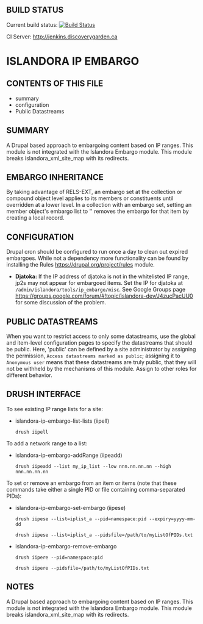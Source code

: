 BUILD STATUS
------------
Current build status:
[![Build Status](https://travis-ci.org/Islandora/islandora_ip_embargo.png?branch=7.x)](https://travis-ci.org/Islandora/islandora_ip_embargo)

CI Server:
http://jenkins.discoverygarden.ca

ISLANDORA IP EMBARGO
==================

CONTENTS OF THIS FILE
---------------------

 * summary
 * configuration
 * Public Datastreams

SUMMARY
-------

A Drupal based approach to embargoing content based on IP ranges.
This module is not integrated with the Islandora Embargo module.
This module breaks islandora_xml_site_map with its redirects.

EMBARGO INHERITANCE
-------------------

By taking advantage of RELS-EXT, an embargo set at the collection or compound 
object level applies to its members or constituents until overridden at a lower
level. In a collection with an embargo set, setting an member object's embargo 
list to '' removes the embargo for that item by creating a local record.

CONFIGURATION
-------------

Drupal cron should be configured to run once a day to clean out expired
embargoes.  While not a dependency more functionality can be found by
installing the Rules https://drupal.org/project/rules module.

 * __Djatoka:__
If the IP address of djatoka is not in the whitelisted IP range, jp2s may not 
appear for embargoed items. Set the IP for djatoka at 
`/admin/islandora/tools/ip_embargo/misc`. See Google Groups page 
https://groups.google.com/forum/#!topic/islandora-dev/J4zucPacUU0 for 
some discussion of the problem.

PUBLIC DATASTREAMS
------------------

When you want to restrict access to only some datastreams, use the global and 
item-level configuration pages to specify the datastreams that should be public.
Here, 'public' can be defined by a site administrator by assigning the permission,
`Access datastreams marked as public`; assigning it to `Anonymous user` means that
these datastreams are truly public, that they will not be withheld by the 
mechanisms of this module. Assign to other roles for different behavior.

DRUSH INTERFACE
---------------------

To see existing IP range lists for a site:

- islandora-ip-embargo-list-lists (iipell)

  `drush iipell`

To add a network range to a list:

- islandora-ip-embargo-addRange (iipeadd)

  `drush iipeadd --list my_ip_list --low nnn.nn.nn.nn --high nnn.nn.nn.nn`


To set or remove an embargo from an item or items (note that these commands take either a single PID or file containing comma-separated PIDs):

- islandora-ip-embargo-set-embargo (iipese)

  `drush iipese --list=iplist_a --pid=namespace:pid --expiry=yyyy-mm-dd`

  `drush iipese --list=iplist_a --pidsfile=/path/to/myListOfPIDs.txt`

- islandora-ip-embargo-remove-embargo

  `drush iipere --pid=namespace:pid`

  `drush iipere --pidsfile=/path/to/myListOfPIDs.txt`

NOTES
---------

A Drupal based approach to embargoing content based on IP ranges.
This module is not integrated with the Islandora Embargo module.
This module breaks islandora_xml_site_map with its redirects. 
